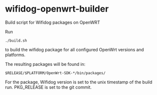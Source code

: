 # wifidog-openwrt-builder
Build script for Wifidog packages on OpenWRT

Run

    ./build.sh

to build the wifidog package for all configured OpenWrt versions and
platforms.

The resulting packages will be found in:

    $RELEASE/$PLATFORM/OpenWrt-SDK-*/bin/packages/

For the package, Wifidog version is set to the unix timestamp of the build
run. PKG\_RELEASE is set to the git commit.

